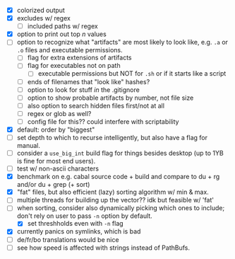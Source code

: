 - [x] colorized output
- [x] excludes w/ regex
  - [ ] included paths w/ regex
- [x] option to print out top *n* values
- [ ] option to recognize what "artifacts" are most likely to look like, e.g. `.a` or
  `.o` files and executable permissions.
  - [ ] flag for extra extensions of artifacts
  - [ ] flag for executables not on path
    - [ ] executable permissions but NOT for `.sh` or if it starts like a script
  - [ ] ends of filenames that "look like" hashes?
  - [ ] option to look for stuff *in* the .gitignore
  - [ ] option to show probable artifacts by number, not file size
  - [ ] also option to search hidden files first/not at all
  - [ ] regex or glob as well?
  - [ ] config file for this?? could interfere with scriptability
- [x] default: order by "biggest"
- [ ] set depth to which to recurse intelligently, but also have a flag for
  manual.
- [ ] consider a `use_big_int` build flag for things besides desktop (up to 1YB
  is fine for most end users).
- [ ] test w/ non-ascii characters
- [x] benchmark on e.g. cabal source code + build and compare to du + rg and/or
  du + grep (+ sort)
- [x] "fat" files, but also efficient (lazy) sorting algorithm w/ min & max.
- [ ] multiple threads for building up the vector?? idk but feasible w/ 'fat'
- [ ] when sorting, consider also dynamically picking which ones to include;
  don't rely on user to pass `-n` option by default.
  - [x] set threshholds even with `-n` flag
- [x] currently panics on symlinks, which is bad
- [ ] de/fr/bo translations would be nice
- [ ] see how speed is affected with strings instead of PathBufs.
